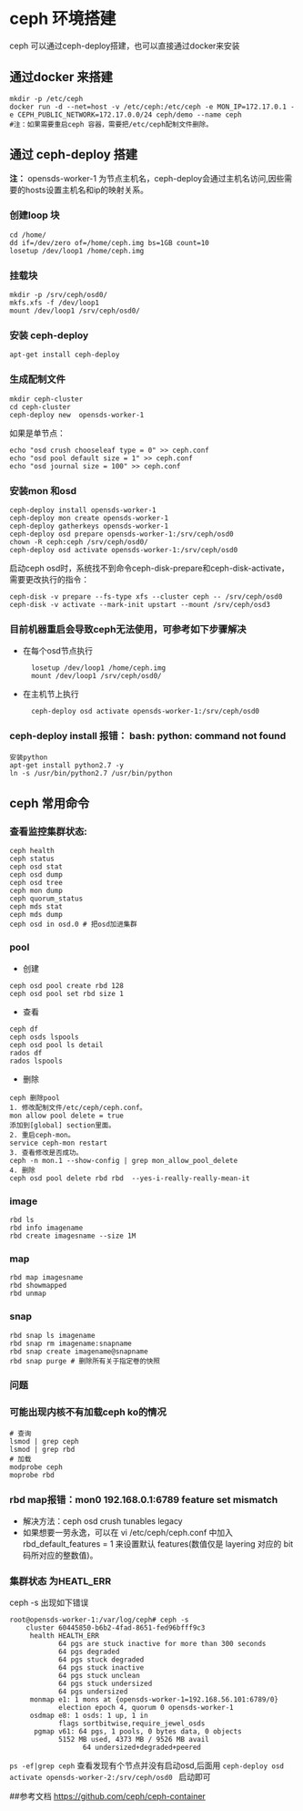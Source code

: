 # ceph 环境搭建 #
ceph 可以通过ceph-deploy搭建，也可以直接通过docker来安装

## 通过docker 来搭建

	mkdir -p /etc/ceph
	docker run -d --net=host -v /etc/ceph:/etc/ceph -e MON_IP=172.17.0.1 -e CEPH_PUBLIC_NETWORK=172.17.0.0/24 ceph/demo --name ceph
	#注：如果需要重启ceph 容器，需要把/etc/ceph配制文件删除。

## 通过 ceph-deploy 搭建
**注：** opensds-worker-1 为节点主机名，ceph-deploy会通过主机名访问,因些需要的hosts设置主机名和ip的映射关系。
### 创建loop 块

	cd /home/
	dd if=/dev/zero of=/home/ceph.img bs=1GB count=10
	losetup /dev/loop1 /home/ceph.img 

### 挂载块

	mkdir -p /srv/ceph/osd0/
	mkfs.xfs -f /dev/loop1
	mount /dev/loop1 /srv/ceph/osd0/

### 安装 ceph-deploy
	
	apt-get install ceph-deploy


### 生成配制文件

	mkdir ceph-cluster
	cd ceph-cluster
	ceph-deploy new  opensds-worker-1


如果是单节点：

	echo "osd crush chooseleaf type = 0" >> ceph.conf
	echo "osd pool default size = 1" >> ceph.conf
	echo "osd journal size = 100" >> ceph.conf

### 安装mon 和osd

	ceph-deploy install opensds-worker-1
	ceph-deploy mon create opensds-worker-1
	ceph-deploy gatherkeys opensds-worker-1
	ceph-deploy osd prepare opensds-worker-1:/srv/ceph/osd0
	chown -R ceph:ceph /srv/ceph/osd0/
	ceph-deploy osd activate opensds-worker-1:/srv/ceph/osd0

启动ceph osd时，系统找不到命令ceph-disk-prepare和ceph-disk-activate，需要更改执行的指令：
	
	ceph-disk -v prepare --fs-type xfs --cluster ceph -- /srv/ceph/osd0
	ceph-disk -v activate --mark-init upstart --mount /srv/ceph/osd3

### 目前机器重启会导致ceph无法使用，可参考如下步骤解决
* 在每个osd节点执行

		losetup /dev/loop1 /home/ceph.img
		mount /dev/loop1 /srv/ceph/osd0/
* 在主机节上执行

		ceph-deploy osd activate opensds-worker-1:/srv/ceph/osd0

### ceph-deploy install 报错： bash: python: command not found
	安装python
	apt-get install python2.7 -y
	ln -s /usr/bin/python2.7 /usr/bin/python

## ceph 常用命令
### 查看监控集群状态:
	ceph health
	ceph status
	ceph osd stat
	ceph osd dump
	ceph osd tree
	ceph mon dump
	ceph quorum_status
	ceph mds stat
	ceph mds dump
	ceph osd in osd.0 # 把osd加进集群
### pool
* 创建

```
ceph osd pool create rbd 128
ceph osd pool set rbd size 1
```
* 查看
```
ceph df
ceph osds lspools
ceph osd pool ls detail
rados df
rados lspools
```
* 删除

```
ceph 删除pool
1. 修改配制文件/etc/ceph/ceph.conf。
mon allow pool delete = true
添加到[global] section里面。
2. 重启ceph-mon。
service ceph-mon restart
3. 查看修改是否成功。
ceph -n mon.1 --show-config | grep mon_allow_pool_delete
4. 删除
ceph osd pool delete rbd rbd  --yes-i-really-really-mean-it
```
### image
	rbd ls
	rbd info imagename
	rbd create imagesname --size 1M

### map
	rbd map imagesname
	rbd showmapped
	rbd unmap

### snap

	rbd snap ls imagename
	rbd snap rm imagename:snapname
	rbd snap create imagename@snapname
	rbd snap purge # 删除所有关于指定卷的快照


### 问题
### 可能出现内核不有加载ceph ko的情况
	# 查询
	lsmod | grep ceph
	lsmod | grep rbd
	# 加载
	modprobe ceph
	moprobe rbd


### rbd map报错：mon0 192.168.0.1:6789 feature set mismatch
* 解决方法：ceph osd crush tunables legacy  
* 如果想要一劳永逸，可以在 vi /etc/ceph/ceph.conf 中加入 rbd_default_features = 1 来设置默认 features(数值仅是 layering 对应的 bit 码所对应的整数值)。


### 集群状态 为HEATL_ERR
ceph -s 出现如下错误


	root@opensds-worker-1:/var/log/ceph# ceph -s
	    cluster 60445850-b6b2-4fad-8651-fed96bfff9c3
	     health HEALTH_ERR
	            64 pgs are stuck inactive for more than 300 seconds
	            64 pgs degraded
	            64 pgs stuck degraded
	            64 pgs stuck inactive
	            64 pgs stuck unclean
	            64 pgs stuck undersized
	            64 pgs undersized
	     monmap e1: 1 mons at {opensds-worker-1=192.168.56.101:6789/0}
	            election epoch 4, quorum 0 opensds-worker-1
	     osdmap e8: 1 osds: 1 up, 1 in
	            flags sortbitwise,require_jewel_osds
	      pgmap v61: 64 pgs, 1 pools, 0 bytes data, 0 objects
	            5152 MB used, 4373 MB / 9526 MB avail
	                  64 undersized+degraded+peered

`ps -ef|grep ceph` 查看发现有个节点并没有启动osd,后面用 `ceph-deploy osd activate opensds-worker-2:/srv/ceph/osd0 ` 启动即可

##参考文档
https://github.com/ceph/ceph-container
